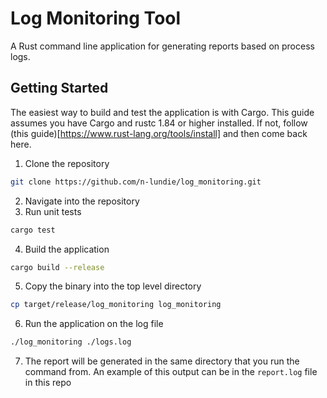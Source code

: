# Log Monitoring Tool 
A Rust command line application for generating reports based on process logs.

## Getting Started 
The easiest way to build and test the application is with Cargo. This guide assumes you have Cargo and rustc 1.84 or higher installed. If not, follow (this guide)[https://www.rust-lang.org/tools/install] and then come back here.
1. Clone the repository
```bash
git clone https://github.com/n-lundie/log_monitoring.git 
```
2. Navigate into the repository
3. Run unit tests 
```bash
cargo test 
```
4. Build the application
```bash
cargo build --release 
```
5. Copy the binary into the top level directory
```bash
cp target/release/log_monitoring log_monitoring
```
6. Run the application on the log file 
```bash
./log_monitoring ./logs.log
```
7. The report will be generated in the same directory that you run the command from. An example of this output can be in the `report.log` file in this repo